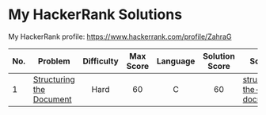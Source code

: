 # My HackerRank Solutions
My HackerRank profile: https://www.hackerrank.com/profile/ZahraG

| No. | Problem                      | Difficulty  | Max Score  | Language | Solution Score | Solution |
| -- | ---------------------------- |:-------------:| :---------:|:-----------------:| :-------------:|-----------|
| 1  | [Structuring the Document](https://www.hackerrank.com/challenges/structuring-the-document/problem)| Hard | 60 | C | 60 | [structuring-the-document.c](C/structuring-the-document.c) |
